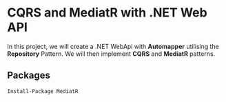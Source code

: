 # CQRS and MediatR with .NET Web API

In this project, we will create a .NET WebApi with **Automapper** utilising the **Repository** Pattern. We will then implement **CQRS** and **MediatR** patterns.

## Packages
```
Install-Package MediatR
```